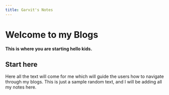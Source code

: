 ```yaml
---
title: Garvit's Notes
---
```


# Welcome to my Blogs
**This is where you are starting hello kids.**

## Start here

Here all the text will come for me which will guide the users how to navigate through my blogs.
This is just a sample random text, and I will be adding all my notes here.


